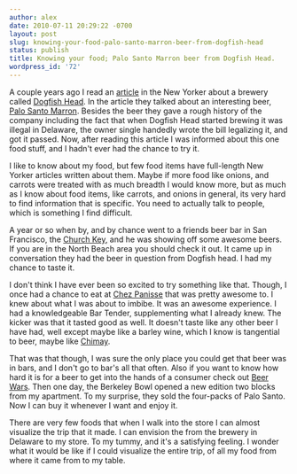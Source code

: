 ```yaml
---
author: alex
date: 2010-07-11 20:29:22 -0700
layout: post
slug: knowing-your-food-palo-santo-marron-beer-from-dogfish-head
status: publish
title: Knowing your food; Palo Santo Marron beer from Dogfish Head.
wordpress_id: '72'
---
```


A couple years ago I read an
[article](http://www.newyorker.com/reporting/2008/11/24/081124fa_fact_bilger?currentPage=all)
in the New Yorker about a brewery called [Dogfish
Head](http://www.dogfish.com/). In the article they talked about an
interesting beer, [Palo Santo
Marron](http://www.dogfish.com/brews-spirits/the-brews/year-round-brews/palo-santo-marron.htm).
Besides the beer they gave a rough history of the company including the
fact that when Dogfish Head started brewing it was illegal in Delaware,
the owner single handedly wrote the bill legalizing it, and got it
passed. Now, after reading this article I was informed about this one
food stuff, and I hadn't ever had the chance to try it.

I like to know about my food, but few food items have full-length New
Yorker articles written about them. Maybe if more food like onions, and
carrots were treated with as much breadth I would know more, but as much
as I know about food items, like carrots, and onions in general, its
very hard to find information that is specific. You need to actually
talk to people, which is something I find difficult.

A year or so when by, and by chance went to a friends beer bar in San
Francisco, the [Church
Key](http://www.yelp.com/biz/church-key-san-francisco), and he was
showing off some awesome beers. If you are in the North Beach area you
should check it out. It came up in conversation they had the beer in
question from Dogfish head. I had my chance to taste it.

I don't think I have ever been so excited to try something like that.
Though, I once had a chance to eat at [Chez
Panisse](http://www.chezpanisse.com) that was pretty awesome to. I knew
about what I was about to imbibe. It was an awesome experience. I had a
knowledgeable Bar Tender, supplementing what I already knew. The kicker
was that it tasted good as well. It doesn't taste like any other beer I
have had, well except maybe like a barley wine, which I know is
tangential to beer, maybe like
[Chimay](http://en.wikipedia.org/wiki/Chimay_Brewery).

That was that though, I was sure the only place you could get that beer
was in bars, and I don't go to bar's all that often. Also if you want to
know how hard it is for a beer to get into the hands of a consumer check
out [Beer Wars](http://beerwarsmovie.com/). Then one day, the Berkeley
Bowl opened a new edition two blocks from my apartment. To my surprise,
they sold the four-packs of Palo Santo. Now I can buy it whenever I want
and enjoy it.

There are very few foods that when I walk into the store I can almost
visualize the trip that it made. I can envision the from the brewery in
Delaware to my store. To my tummy, and it's a satisfying feeling. I
wonder what it would be like if I could visualize the entire trip, of
all my food from where it came from to my table.
